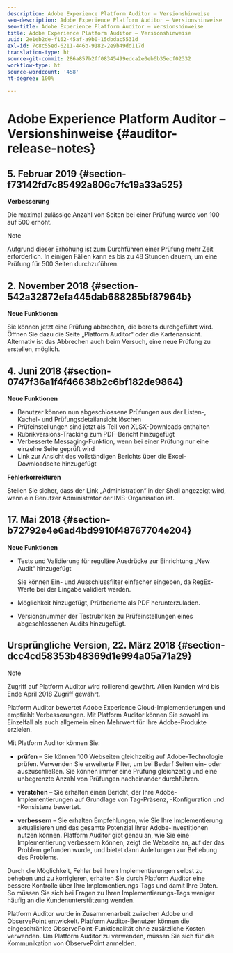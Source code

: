 ```yaml
---
description: Adobe Experience Platform Auditor – Versionshinweise
seo-description: Adobe Experience Platform Auditor – Versionshinweise
seo-title: Adobe Experience Platform Auditor – Versionshinweise
title: Adobe Experience Platform Auditor – Versionshinweise
uuid: 2e1eb2de-f162-45af-a9b0-15dbdac5531d
exl-id: 7c8c55ed-6211-446b-9182-2e9b49dd117d
translation-type: ht
source-git-commit: 286a857b2ff08345499edca2e0eb6b35ecf02332
workflow-type: ht
source-wordcount: '458'
ht-degree: 100%

---
```


# Adobe Experience Platform Auditor – Versionshinweise {#auditor-release-notes}

## 5. Februar 2019 {#section-f73142fd7c85492a806c7fc19a33a525}

**Verbesserung**

Die maximal zulässige Anzahl von Seiten bei einer Prüfung wurde von 100 auf 500 erhöht.

>[!NOTE]
>
>Aufgrund dieser Erhöhung ist zum Durchführen einer Prüfung mehr Zeit erforderlich. In einigen Fällen kann es bis zu 48 Stunden dauern, um eine Prüfung für 500 Seiten durchzuführen.

## 2. November 2018 {#section-542a32872efa445dab688285bf87964b}

**Neue Funktionen**

Sie können jetzt eine Prüfung abbrechen, die bereits durchgeführt wird. Öffnen Sie dazu die Seite „Platform Auditor“ oder die Kartenansicht. Alternativ ist das Abbrechen auch beim Versuch, eine neue Prüfung zu erstellen, möglich.

## 4. Juni 2018 {#section-0747f36a1f4f46638b2c6bf182de9864}

**Neue Funktionen**

* Benutzer können nun abgeschlossene Prüfungen aus der Listen-, Kachel- und Prüfungsdetailansicht löschen
* Prüfeinstellungen sind jetzt als Teil von XLSX-Downloads enthalten
* Rubrikversions-Tracking zum PDF-Bericht hinzugefügt
* Verbesserte Messaging-Funktion, wenn bei einer Prüfung nur eine einzelne Seite geprüft wird
* Link zur Ansicht des vollständigen Berichts über die Excel-Downloadseite hinzugefügt

**Fehlerkorrekturen**

Stellen Sie sicher, dass der Link „Administration“ in der Shell angezeigt wird, wenn ein Benutzer Administrator der IMS-Organisation ist.

## 17. Mai 2018 {#section-b72792e4e6ad4bd9910f48767704e204}

**Neue Funktionen**

* Tests und Validierung für reguläre Ausdrücke zur Einrichtung „New Audit“ hinzugefügt

   Sie können Ein- und Ausschlussfilter einfacher eingeben, da RegEx-Werte bei der Eingabe validiert werden.
* Möglichkeit hinzugefügt, Prüfberichte als PDF herunterzuladen.
* Versionsnummer der Testrubriken zu Prüfeinstellungen eines abgeschlossenen Audits hinzugefügt.

## Ursprüngliche Version, 22. März 2018 {#section-dcc4cd58353b48369d1e994a05a71a29}

>[!NOTE]
>
>Zugriff auf Platform Auditor wird rollierend gewährt. Allen Kunden wird bis Ende April 2018 Zugriff gewährt.

Platform Auditor bewertet Adobe Experience Cloud-Implementierungen und empfiehlt Verbesserungen. Mit Platform Auditor können Sie sowohl im Einzelfall als auch allgemein einen Mehrwert für Ihre Adobe-Produkte erzielen.

Mit Platform Auditor können Sie:

* **prüfen** – Sie können 100 Webseiten gleichzeitig auf Adobe-Technologie prüfen. Verwenden Sie erweiterte Filter, um bei Bedarf Seiten ein- oder auszuschließen. Sie können immer eine Prüfung gleichzeitig und eine unbegrenzte Anzahl von Prüfungen nacheinander durchführen.

* **verstehen** – Sie erhalten einen Bericht, der Ihre Adobe-Implementierungen auf Grundlage von Tag-Präsenz, -Konfiguration und -Konsistenz bewertet.

* **verbessern** – Sie erhalten Empfehlungen, wie Sie Ihre Implementierung aktualisieren und das gesamte Potenzial Ihrer Adobe-Investitionen nutzen können. Platform Auditor gibt genau an, wie Sie eine Implementierung verbessern können, zeigt die Webseite an, auf der das Problem gefunden wurde, und bietet dann Anleitungen zur Behebung des Problems.

Durch die Möglichkeit, Fehler bei Ihren Implementierungen selbst zu beheben und zu korrigieren, erhalten Sie durch Platform Auditor eine bessere Kontrolle über Ihre Implementierungs-Tags und damit Ihre Daten. So müssen Sie sich bei Fragen zu Ihren Implementierungs-Tags weniger häufig an die Kundenunterstützung wenden.

Platform Auditor wurde in Zusammenarbeit zwischen Adobe und ObservePoint entwickelt. Platform Auditor-Benutzer können die eingeschränkte ObservePoint-Funktionalität ohne zusätzliche Kosten verwenden. Um Platform Auditor zu verwenden, müssen Sie sich für die Kommunikation von ObservePoint anmelden.
